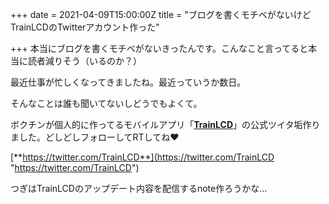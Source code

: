 +++
date = 2021-04-09T15:00:00Z
title = "ブログを書くモチベがないけどTrainLCDのTwitterアカウント作った"

+++
本当にブログを書くモチベがないきったんです。こんなこと言ってると本当に読者減りそう（いるのか？）

最近仕事が忙しくなってきましたね。最近っていうか数日。

そんなことは誰も聞いてないしどうでもよくて。

ボクチンが個人的に作ってるモバイルアプリ「[**TrainLCD**](https://trainlcd.tinykitten.me)」の公式ツイタ垢作りました。どしどしフォローしてRTしてね♥

[**https://twitter.com/TrainLCD**](https://twitter.com/TrainLCD "https://twitter.com/TrainLCD")

つぎはTrainLCDのアップデート内容を配信するnote作ろうかな...